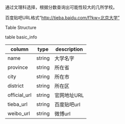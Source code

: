 通过文理科选择，根据分数查询出可能性较大的几所学校。

百度贴吧URL格式“http://tieba.baidu.com/f?kw=北京大学”

Table Structure


table basic_info

|column|type|description|
|----|----|----|
|name| string |大学名字|
|province| string | 所在省 |
|city| string | 所在市 |
|district| string | 所在区 |
|official_url| string | 官网地址URL |
|tieba_url| string | 百度贴吧url |
|weibo_url| string | 微博url |